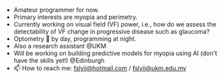 - Amateur programmer for now.
- Primary interests are myopia and perimetry.
- Currently working on visual field (VF) power, i.e., how do we assess the detectability of VF change in progressive disease such as glaucoma?
- Optometry :eyes: by day, programming at night. 
- Also a research assistant @UKM
- Will be working on building predictive models for myopia using AI (don't have the skills yet!) @Edinburgh 
- 📫 How to reach me: fslyii@hotmail.com / fslyii@ukm.edu.my

<!---
fyii200/fyii200 is a ✨ special ✨ repository because its `README.md` (this file) appears on your GitHub profile.
You can click the Preview link to take a look at your changes.
--->
